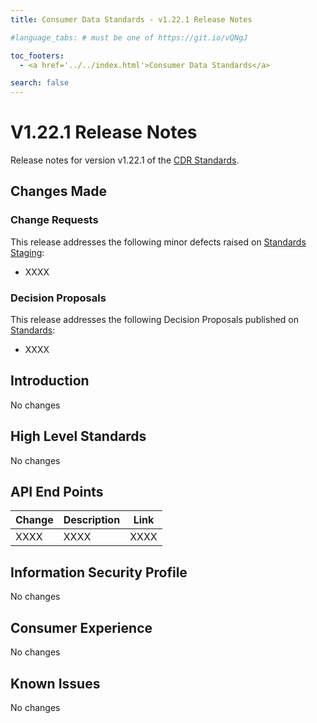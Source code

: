 ```yaml
---
title: Consumer Data Standards - v1.22.1 Release Notes

#language_tabs: # must be one of https://git.io/vQNgJ

toc_footers:
  - <a href='../../index.html'>Consumer Data Standards</a>

search: false
---
```


# V1.22.1 Release Notes
Release notes for version v1.22.1 of the [CDR Standards](../../index.html).

## Changes Made
### Change Requests

This release addresses the following minor defects raised on [Standards Staging](https://github.com/ConsumerDataStandardsAustralia/standards-staging/issues):

- XXXX

### Decision Proposals

This release addresses the following Decision Proposals published on [Standards](https://github.com/ConsumerDataStandardsAustralia/standards/issues):

- XXXX

## Introduction

No changes

## High Level Standards

No changes


## API End Points

|Change|Description|Link|
|------|-----------|----|
| XXXX | XXXX | XXXX |


## Information Security Profile

No changes

## Consumer Experience

No changes

## Known Issues

No changes
